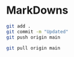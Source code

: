 # MarkDowns

```bash
git add .
git commit -m "Updated"
git push origin main
```  
```bash
git pull origin main
```  